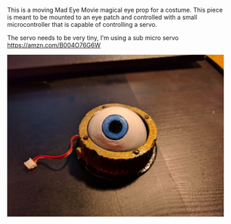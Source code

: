This is a moving Mad Eye Movie magical eye prop for a costume.  This piece is meant to be mounted to an eye patch and controlled 
with a small microcontroller that is capable of controlling a servo. 

The servo needs to be very tiny, I'm using a sub micro servo https://amzn.com/B004O76G6W

![Mad Eye](https://github.com/InventorForgeMakerspace/3dFiles/blob/master/Mad_Eye_Moody_Eye/IMG_20160828_195551.jpg "Mad Eye Moody")

